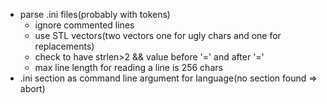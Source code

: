 * parse .ini files(probably with tokens)
    * ignore commented lines
    * use STL vectors(two vectors one for ugly chars and one for replacements)
    * check to have strlen>2 && value before '=' and after '='
    * max line length for reading a line is 256 chars
* .ini section as command line argument for language(no section found => abort)
